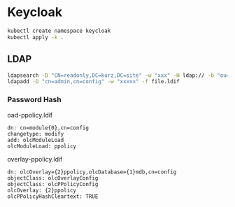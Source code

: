 # Keycloak

```bash
kubectl create namespace keycloak
kubectl apply -k .
```


## LDAP

```bash
ldapsearch -D "CN=readonly,DC=kurz,DC=site" -w "xxx" -H ldap:// -b "ou=users,dc=kurz,dc=site" "(&(objectclass=organizationalPerson)(memberOf=cn=admin,ou=groups,dc=kurz,dc=site))"
ldapadd -D "cn=admin,cn=config" -w "xxxxx" -f file.ldif
```

### Password Hash

oad-ppolicy.ldif
```
dn: cn=module{0},cn=config
changetype: modify
add: olcModuleLoad
olcModuleLoad: ppolicy
```

overlay-ppolicy.ldif
```
dn: olcOverlay={2}ppolicy,olcDatabase={1}mdb,cn=config
objectClass: olcOverlayConfig
objectClass: olcPPolicyConfig
olcOverlay: {2}ppolicy
olcPPolicyHashCleartext: TRUE
```